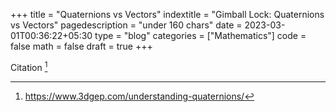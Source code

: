 +++
title = "Quaternions vs Vectors"
indextitle = "Gimball Lock: Quaternions vs Vectors"
pagedescription = "under 160 chars"
date = 2023-03-01T00:36:22+05:30
type = "blog"
categories = ["Mathematics"]
code = false
math = false
draft = true
+++

Citation [^1]

[^1]: https://www.3dgep.com/understanding-quaternions/

